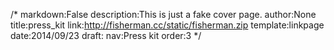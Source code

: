 /*
markdown:False
description:This is just a fake cover page.
author:None
title:press_kit
link:http://fisherman.cc/static/fisherman.zip
template:linkpage
date:2014/09/23
draft:
nav:Press kit
order:3
*/
 